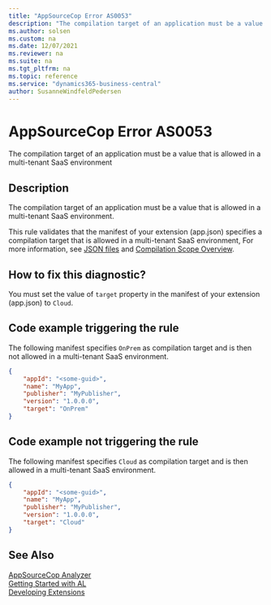 ```yaml
---
title: "AppSourceCop Error AS0053"
description: "The compilation target of an application must be a value that is allowed in a multi-tenant SaaS environment."
ms.author: solsen
ms.custom: na
ms.date: 12/07/2021
ms.reviewer: na
ms.suite: na
ms.tgt_pltfrm: na
ms.topic: reference
ms.service: "dynamics365-business-central"
author: SusanneWindfeldPedersen
---
```

[//]: # (START>DO_NOT_EDIT)
[//]: # (IMPORTANT:Do not edit any of the content between here and the END>DO_NOT_EDIT.)
[//]: # (Any modifications should be made in the .xml files in the ModernDev repo.)
# AppSourceCop Error AS0053
The compilation target of an application must be a value that is allowed in a multi-tenant SaaS environment

## Description
The compilation target of an application must be a value that is allowed in a multi-tenant SaaS environment.

[//]: # (IMPORTANT: END>DO_NOT_EDIT)

This rule validates that the manifest of your extension (app.json) specifies a compilation target that is allowed in a multi-tenant SaaS environment,
For more information, see [JSON files](../devenv-json-files.md) and [Compilation Scope Overview](../devenv-compilation-scope-overview.md).

## How to fix this diagnostic?

You must set the value of `target` property in the manifest of your extension (app.json) to `Cloud`.

## Code example triggering the rule

The following manifest specifies `OnPrem` as compilation target and is then not allowed in a multi-tenant SaaS environment. 

```JSON
{
    "appId": "<some-guid>",
    "name": "MyApp",
    "publisher": "MyPublisher",
    "version": "1.0.0.0",
    "target": "OnPrem"
}
```

## Code example not triggering the rule

The following manifest specifies `Cloud` as compilation target and is then allowed in a multi-tenant SaaS environment. 

```JSON
{
    "appId": "<some-guid>",
    "name": "MyApp",
    "publisher": "MyPublisher",
    "version": "1.0.0.0",
    "target": "Cloud"
}
```

## See Also  
[AppSourceCop Analyzer](appsourcecop.md)  
[Getting Started with AL](../devenv-get-started.md)  
[Developing Extensions](../devenv-dev-overview.md)  